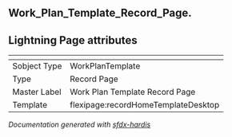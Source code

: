 ## Work_Plan_Template_Record_Page.

## Lightning Page attributes

|<!-- -->|<!-- -->|
|:---|:---|
|Sobject Type|WorkPlanTemplate|
|Type| Record Page|
|Master Label|Work Plan Template Record Page|
|Template|flexipage:recordHomeTemplateDesktop|




<!-- Page description -->


_Documentation generated with [sfdx-hardis](https://sfdx-hardis.cloudity.com)_
